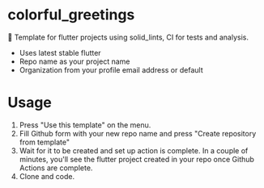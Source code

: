 # colorful_greetings

📖 Template for flutter projects using solid_lints, CI for tests and analysis.

- Uses latest stable flutter
- Repo name as your project name
- Organization from your profile email address or default

# Usage
1. Press "Use this template" on the menu.
2. Fill Github form with your new repo name and press "Create repository from template"
3. Wait for it to be created and set up action is complete. In a couple of minutes, you'll see the flutter project created in your repo once Github Actions are complete.
4. Clone and code.
